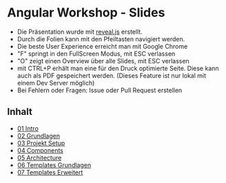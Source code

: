# Angular Workshop - Slides

- Die Präsentation wurde mit [reveal.js](http://lab.hakim.se/reveal-js/) erstellt.
- Durch die Folien kann mit den Pfeiltasten navigiert werden.
- Die beste User Experience erreicht man mit Google Chrome
- "F" springt in den FullScreen Modus, mit ESC verlassen
- "O" zeigt einen Overview über alle Slides, mit ESC verlassen
- mit CTRL+P erhält man eine für den Druck optimierte Seite. Diese kann auch als PDF gespeichert werden. (Dieses Feature ist nur lokal mit einem Dev Server möglich)
- Bei Fehlern oder Fragen: Issue oder Pull Request erstellen

## Inhalt
- [01 Intro](https://baloise.github.io/ws-angular_slides/slides/01_Intro.html)
- [02 Grundlagen](https://baloise.github.io/ws-angular_slides/slides/02_Grundlagen.html)
- [03 Projekt Setup](https://baloise.github.io/ws-angular_slides/slides/03_ProjectSetup.html)
- [04 Components](https://baloise.github.io/ws-angular_slides/slides/04_Components.html)
- [05 Architecture](https://baloise.github.io/ws-angular_slides/slides/05_Architecture.html)
- [06 Templates Grundlagen](https://baloise.github.io/ws-angular_slides/slides/06_Templates_Grundlagen.html)
- [07 Templates Erweitert](https://baloise.github.io/ws-angular_slides/slides/07_Templates_Erweitert.html)
